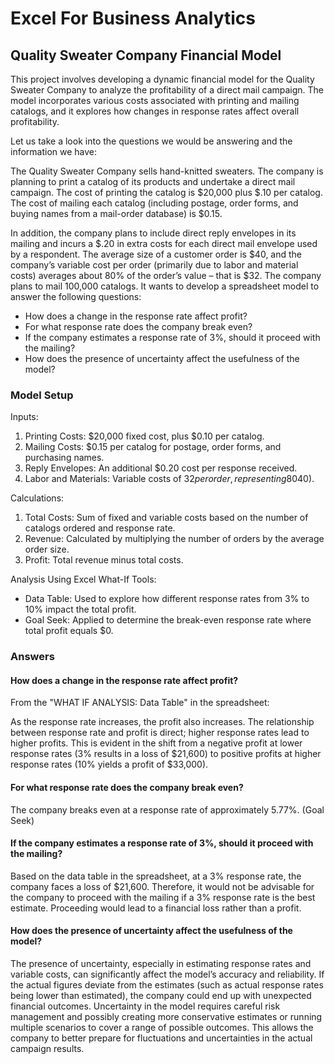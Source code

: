 # Excel For Business Analytics

## Quality Sweater Company Financial Model
This project involves developing a dynamic financial model for the Quality Sweater Company to analyze the profitability of a direct mail campaign. The model incorporates various costs associated with printing and mailing catalogs, and it explores how changes in response rates affect overall profitability.

Let us take a look into the questions we would be answering and the information we have:

The Quality Sweater Company sells hand-knitted sweaters.  The company is planning to print a catalog of its products and undertake a direct mail campaign.  The cost of printing the catalog is $20,000 plus $.10 per catalog.  The cost of mailing each catalog (including postage, order forms, and buying names from a mail-order database) is $0.15. 

In addition, the company plans to include direct reply envelopes in its mailing and incurs a $.20 in extra costs for each direct mail envelope used by a respondent.  The average size of a customer order is $40, and the company’s variable cost per order (primarily due to labor and material costs) averages about 80% of the order’s value – that is $32. The company plans to mail 100,000 catalogs.  It wants to develop a spreadsheet model to answer the following questions:

* How does a change in the response rate affect profit?
* For what response rate does the company break even?
* If the company estimates a response rate of 3%, should it proceed with the mailing?
* How does the presence of uncertainty affect the usefulness of the model?  

### Model Setup

Inputs:
1. Printing Costs: $20,000 fixed cost, plus $0.10 per catalog.
2. Mailing Costs: $0.15 per catalog for postage, order forms, and purchasing names.
3. Reply Envelopes: An additional $0.20 cost per response received.
4. Labor and Materials: Variable costs of $32 per order, representing 80% of the average order size ($40).

Calculations:
1. Total Costs: Sum of fixed and variable costs based on the number of catalogs ordered and response rate.
2. Revenue: Calculated by multiplying the number of orders by the average order size.
3. Profit: Total revenue minus total costs.

Analysis Using Excel What-If Tools:
* Data Table: Used to explore how different response rates from 3% to 10% impact the total profit.
* Goal Seek: Applied to determine the break-even response rate where total profit equals $0.

### Answers

#### How does a change in the response rate affect profit?

From the "WHAT IF ANALYSIS: Data Table" in the spreadsheet:

As the response rate increases, the profit also increases. The relationship between response rate and profit is direct; higher response rates lead to higher profits. This is evident in the shift from a negative profit at lower response rates (3% results in a loss of $21,600) to positive profits at higher response rates (10% yields a profit of $33,000).

#### For what response rate does the company break even?

The company breaks even at a response rate of approximately 5.77%. (Goal Seek)

#### If the company estimates a response rate of 3%, should it proceed with the mailing?

Based on the data table in the spreadsheet, at a 3% response rate, the company faces a loss of $21,600. Therefore, it would not be advisable for the company to proceed with the mailing if a 3% response rate is the best estimate. Proceeding would lead to a financial loss rather than a profit.

#### How does the presence of uncertainty affect the usefulness of the model?

The presence of uncertainty, especially in estimating response rates and variable costs, can significantly affect the model’s accuracy and reliability. If the actual figures deviate from the estimates (such as actual response rates being lower than estimated), the company could end up with unexpected financial outcomes. Uncertainty in the model requires careful risk management and possibly creating more conservative estimates or running multiple scenarios to cover a range of possible outcomes. This allows the company to better prepare for fluctuations and uncertainties in the actual campaign results.
    
